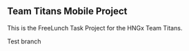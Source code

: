 ## Team Titans Mobile Project

This is the FreeLunch Task Project for the HNGx Team Titans.

Test branch
